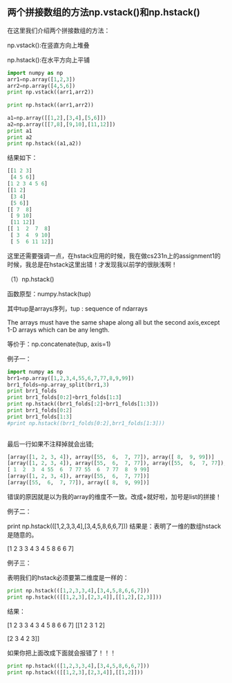 

## 两个拼接数组的方法np.vstack()和np.hstack()

在这里我们介绍两个拼接数组的方法：

np.vstack():在竖直方向上堆叠

np.hstack():在水平方向上平铺

```python
import numpy as np
arr1=np.array([1,2,3])
arr2=np.array([4,5,6])
print np.vstack((arr1,arr2))
 
print np.hstack((arr1,arr2))
 
a1=np.array([[1,2],[3,4],[5,6]])
a2=np.array([[7,8],[9,10],[11,12]])
print a1
print a2
print np.hstack((a1,a2))
```

结果如下：

```python
[[1 2 3]
 [4 5 6]]
[1 2 3 4 5 6]
[[1 2]
 [3 4]
 [5 6]]
[[ 7  8]
 [ 9 10]
 [11 12]]
[[ 1  2  7  8]
 [ 3  4  9 10]
 [ 5  6 11 12]]
```

这里还需要强调一点，在hstack应用的时候，我在做cs231n上的assignment1的时候，我总是在hstack这里出错！才发现我以前学的很肤浅啊！

（1）np.hstack()

函数原型：numpy.hstack(tup)

其中tup是arrays序列，tup : sequence of ndarrays

The arrays must have the same shape along all but the second axis,except 1-D arrays which can be any length.

等价于：np.concatenate(tup, axis=1)

例子一：

```python
import numpy as np
brr1=np.array([1,2,3,4,55,6,7,77,8,9,99])
brr1_folds=np.array_split(brr1,3)
print brr1_folds
print brr1_folds[0:2]+brr1_folds[1:3]
print np.hstack((brr1_folds[:2]+brr1_folds[1:3]))
print brr1_folds[0:2]
print brr1_folds[1:3]
#print np.hstack((brr1_folds[0:2],brr1_folds[1:3]))
 
```

最后一行如果不注释掉就会出错;

```python
[array([1, 2, 3, 4]), array([55,  6,  7, 77]), array([ 8,  9, 99])]
[array([1, 2, 3, 4]), array([55,  6,  7, 77]), array([55,  6,  7, 77]), array([ 8,  9, 99])]
[ 1  2  3  4 55  6  7 77 55  6  7 77  8  9 99]
[array([1, 2, 3, 4]), array([55,  6,  7, 77])]
[array([55,  6,  7, 77]), array([ 8,  9, 99])]
```

错误的原因就是以为我的array的维度不一致。改成+就好啦，加号是list的拼接！


例子二：

print np.hstack(([1,2,3,3,4],[3,4,5,8,6,6,7]))
结果是：表明了一维的数组hstack是随意的。

[1 2 3 3 4 3 4 5 8 6 6 7]

例子三：

表明我们的hstack必须要第二维度是一样的：

```python
print np.hstack(([1,2,3,3,4],[3,4,5,8,6,6,7]))
print np.hstack(([[1,2,3],[2,3,4]],[[1,2],[2,3]]))
```

结果：

[1 2 3 3 4 3 4 5 8 6 6 7]
[[1 2 3 1 2]

 [2 3 4 2 3]]

如果你把上面改成下面就会报错了！！！

```python
print np.hstack(([1,2,3,3,4],[3,4,5,8,6,6,7]))
print np.hstack(([[1,2,3],[2,3,4]],[[1,2]]))
```

